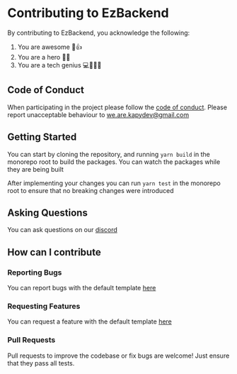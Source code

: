 # Contributing to EzBackend

By contributing to EzBackend, you acknowledge the following:

1. You are awesome 🎉👍
2. You are a hero 💖🦸
3. You are a tech genius 💻👨🏽‍💻

## Code of Conduct

When participating in the project please follow the [code of conduct](./CODE_OF_CONDUCT.md). Please report unacceptable behaviour to we.are.kapydev@gmail.com

## Getting Started

You can start by cloning the repository, and running `yarn build` in the monorepo root to build the packages. You can watch the packages while they are being built

After implementing your changes you can run `yarn test` in the monorepo root to ensure that no breaking changes were introduced

## Asking Questions

You can ask questions on our [discord](https://discord.gg/S4gTjYjkuG)

## How can I contribute

### Reporting Bugs

You can report bugs with the default template [here](https://github.com/kapydev/ezbackend/issues/new?assignees=&labels=&template=bug_report.md&title=)

### Requesting Features

You can request a feature with the default template [here](https://github.com/kapydev/ezbackend/issues/new?assignees=&labels=&template=feature_request.md&title=)

### Pull Requests

Pull requests to improve the codebase or fix bugs are welcome! Just ensure that they pass all tests.